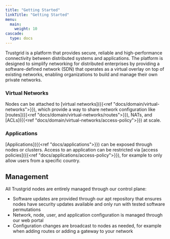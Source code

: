 ```yaml
---
title: "Getting Started"
linkTitle: "Getting Started"
menu:
  main:
    weight: 10
cascade:
  type: docs
---
```


Trustgrid is a platform that provides secure, reliable and high-performance connectivity between distributed systems and applications. The platform is designed to simplify networking for distributed enterprises by providing a software-defined network (SDN) that operates as a virtual overlay on top of existing networks, enabling organizations to build and manage their own private networks.


### Virtual Networks

Nodes can be attached to [virtual networks]({{<ref "docs/domain/virtual-networks">}}), which provide a way to share network configuration like [routes]({{<ref "docs/domain/virtual-networks/routes">}}), NATs, and [ACLs]({{<ref "docs/domain/virtual-networks/access-policy">}}) at scale. 

### Applications

[Applications]({{<ref "docs/applications">}}) can be exposed through nodes or clusters. Access to an application can be restricted via [access policies]({{<ref "docs/applications/access-policy">}}), for example to only allow users from a specific country.

## Management

All Trustgrid nodes are entirely managed through our control plane:

* Software updates are provided through our apt repository that ensures nodes have security updates available and only run with tested software permutations
* Network, node, user, and application configuration is managed through our web portal
* Configuration changes are broadcast to nodes as needed, for example when adding routes or adding a gateway to your network
